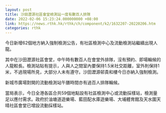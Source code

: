```yaml
---
layout: post
title: 沙田瀝源社區會堂檢測站一度有數百人排隊
date: 2022-02-06 15:23:24.000000000 +08:00
link: https://news.rthk.hk/rthk/ch/component/k2/1632207-20220206.htm
categories: rthk
---
```


今日新增62個地方納入強制檢測公告，有社區檢測中心及流動檢測站繼續出現人龍。

其中在沙田瀝源社區會堂，中午時有數百人在會堂外排隊，沒有預約、即場輪候的人龍較長。檢測站貼有提示，人與人之間室內要保持1.5米社交距離，室外則保持1米，不過現場所見，大部分人未有遵守。沙田瀝源邨貴和樓今日亦納入強制檢測。

新城市廣場對開的流動檢測站午膳時間亦有過百人排隊輪候。

當局表示，今日全港各區合共59個地點設有社區檢測中心或流動採樣站，檢測量足以應付需求。政府於油塘道遊樂場、藍田配水庫遊樂場、大埔體育館及天水圍天晴社區會堂已增設流動採樣站。
